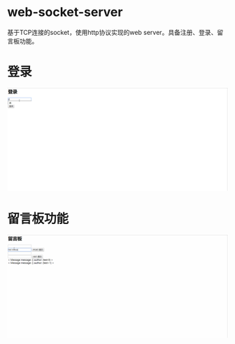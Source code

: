 # web-socket-server
基于TCP连接的socket，使用http协议实现的web server。具备注册、登录、留言板功能。
# 登录
![image](https://github.com/jtingjun/web-socket-server/blob/master/static/login.gif)
# 留言板功能
![image](https://github.com/jtingjun/web-socket-server/blob/master/static/message.gif)
